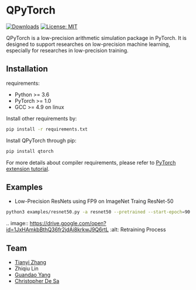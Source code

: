 # QPyTorch
[![Downloads](https://pepy.tech/badge/qtorch)](https://pepy.tech/project/qtorch) [![License: MIT](https://img.shields.io/badge/License-MIT-yellow.svg)](https://opensource.org/licenses/MIT)

QPyTorch is a low-precision arithmetic simulation package in
PyTorch. It is designed to support researches on low-precision machine
learning, especially for researches in low-precision training. 

## Installation

requirements:

- Python >= 3.6
- PyTorch >= 1.0
- GCC >= 4.9 on linux

Install other requirements by:
```bash
pip install -r requirements.txt
```

Install QPyTorch through pip:
```bash
pip install qtorch
```

For more details about compiler requirements, 
please refer to [PyTorch extension tutorial](https://pytorch.org/tutorials/advanced/cpp_extension.html).

## Examples
- Low-Precision ResNets using FP9 on ImageNet
Traing ResNet-50
```bash
python3 examples/resnet50.py -a resnet50 --pretrained --start-epoch=90 --epochs=95 /path_to_imagenet
```
.. image:: https://drive.google.com/open?id=1JxHAmkbBthQ36fr2jdAi8krkwJ9Q6rtL :alt: Retraining Process

## Team
* [Tianyi Zhang](https://scholar.google.com/citations?user=OI0HSa0AAAAJ&hl=en)
* Zhiqiu Lin
* [Guandao Yang](http://www.guandaoyang.com/)
* [Christopher De Sa](http://www.cs.cornell.edu/~cdesa/)
